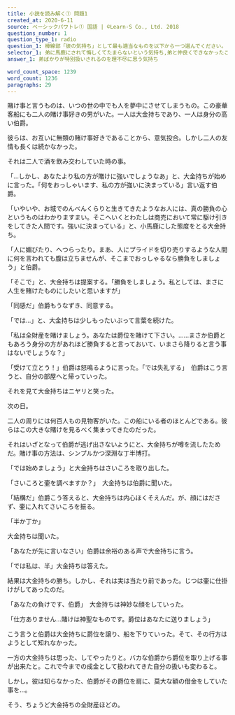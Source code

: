```yaml
---
title: 小説を読み解く① 問題1
created_at: 2020-6-11
source: ベーシックパワトレ① 国語 | ©Learn-S Co., Ltd. 2018
questions_number: 1
question_type_1: radio
question_1: 棒線部「彼の気持ち」として最も適当なものを以下から一つ選んでください。
selector_1: 弟に馬鹿にされて悔しくてたまらないという気持ち,弟と仲良くできなかったことを公開する気持ち,弟ばかりが特別扱いされるのを理不尽に思う気持ち,弟をいじめてしまって申し訳ないと思う気持ち
answer_1: 弟ばかりが特別扱いされるのを理不尽に思う気持ち

word_count_space: 1239
word_count: 1236
paragraphs: 29
---
```


賭け事と言うものは、いつの世の中でも人を夢中にさせてしまうもの。この豪華客船にも二人の賭け事好きの男がいた。一人は大金持ちであり、一人は身分の高い伯爵。

彼らは、お互いに無類の賭け事好きであることから、意気投合。しかし二人の友情も長くは続かなかった。

それは二人で酒を飲み交わしていた時の事。

「…しかし、あなたより私の方が賭けに強いでしょうなあ」と、大金持ちが始めに言った。「何をおっしゃいます、私の方が強いに決まっている」言い返す伯爵。

「いやいや、お城でのんべんくらりと生きてきたようなお人には、真の勝負の心というものはわかりますまい。そこへいくとわたしは商売において常に駆け引きをしてきた人間です。強いに決まっている」と、小馬鹿にした態度をとる大金持ち。

「人に媚びたり、へつらったり。まあ、人にプライドを切り売りするような人間に何を言われても腹は立ちませんが、そこまでおっしゃるなら勝負をしましょう」と伯爵。

「そこで」と、大金持ちは提案する。「勝負をしましょう。私としては、まさに人生を賭けたものにしたいと思いますが」

「同感だ」伯爵もうなずき、同意する。

「では…」と、大金持ちは少しもったいぶって言葉を続けた。

「私は全財産を賭けましょう。あなたは爵位を賭けて下さい。……まさか伯爵ともあろう身分の方があれほど勝負すると言っておいて、いまさら降りると言う事はないでしょうな？」

「受けて立とう！」伯爵は怒鳴るように言った。「では失礼する」　伯爵はこう言うと、自分の部屋へと帰っていった。

それを見て大金持ちはニヤリと笑った。

次の日。

二人の周りには何百人もの見物客がいた。この船にいる者のほとんどである。彼らはこの大きな賭けを見るべく集まってきたのだった。

それはいざとなって伯爵が逃げ出さないようにと、大金持ちが噂を流したためだ。賭け事の方法は、シンプルかつ深淵な丁半博打。

「では始めましょう」と大金持ちはさいころを取り出した。

「さいころと壷を調べますか？」　大金持ちは伯爵に聞いた。

「結構だ」伯爵こう答えると、大金持ちは内心ほくそえんだ。が、顔にはださず、壷に入れてさいころを振る。

「半か丁か」

大金持ちは聞いた。

「あなたが先に言いなさい」伯爵は余裕のある声で大金持ちに言う。

「では私は、半」大金持ちは答えた。

結果は大金持ちの勝ち。しかし、それは実は当たり前であった。じつは壷に仕掛けがしてあったのだ。

「あなたの負けです、伯爵」　大金持ちは神妙な顔をしていった。

「仕方ありません…賭けは神聖なものです。爵位はあなたに送りましょう」

こう言うと伯爵は大金持ちに爵位を譲り、船を下りていった。そて、その行方はようとして知れなかった。

一方の大金持ちは思った、してやったりと。バカな伯爵から爵位を取り上げる事が出来たと。これで今までの成金として扱われてきた自分の扱いも変わると。

しかし。彼は知らなかった、伯爵がその爵位を肩に、莫大な額の借金をしていた事を…。

そう、ちょうど大金持ちの全財産ほどの。
